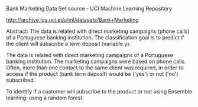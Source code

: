 Bank Marketing Data Set source - UCI Machine Learning Repository

http://archive.ics.uci.edu/ml/datasets/Bank+Marketing

Abstract: The data is related with direct marketing campaigns (phone calls) of a Portuguese banking institution. The classification goal is to predict if the client will subscribe a term deposit (variable y).

The data is related with direct marketing campaigns of a Portuguese banking institution. The marketing campaigns were based on phone calls. Often, more than one contact to the same client was required, in order to access if the product (bank term deposit) would be ('yes') or not ('no') subscribed. 

To identify if a customer will subscribe to the product or not using Ensemble learning: using a random forest.
